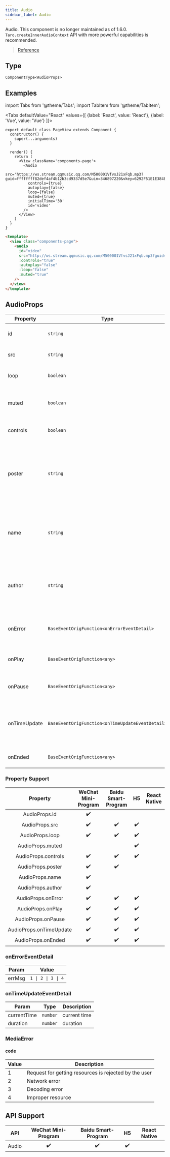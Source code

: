 ```yaml
---
title: Audio
sidebar_label: Audio
---
```


Audio. This component is no longer maintained as of 1.6.0. `Taro.createInnerAudioContext` API with more powerful capabilities is recommended.

> [Reference](https://developers.weixin.qq.com/miniprogram/en/dev/component/audio.html)

## Type

```tsx
ComponentType<AudioProps>
```

## Examples

import Tabs from '@theme/Tabs';
import TabItem from '@theme/TabItem';

<Tabs
  defaultValue="React"
  values={[
    {label: 'React', value: 'React'},
    {label: 'Vue', value: 'Vue'}
  ]}>
<TabItem value="React">


```tsx
export default class PageView extends Component {
  constructor() {
    super(...arguments)
  }

  render() {
    return (
      <View className='components-page'>
        <Audio
          src='https://ws.stream.qqmusic.qq.com/M500001VfvsJ21xFqb.mp3?guid=ffffffff82def4af4b12b3cd9337d5e7&uin=346897220&vkey=6292F51E1E384E06DCBDC9AB7C49FD713D632D313AC4858BACB8DDD29067D3C601481D36E62053BF8DFEAF74C0A5CCFADD6471160CAF3E6A&fromtag=46'
          controls={true}
          autoplay={false}
          loop={false}
          muted={true}
          initialTime='30'
          id='video'
        />
      </View>
    )
  }
}
```

</TabItem>

<TabItem value="Vue">

```html
<template>
  <view class="components-page">
    <audio
      id="video"
      src="http://ws.stream.qqmusic.qq.com/M500001VfvsJ21xFqb.mp3?guid=ffffffff82def4af4b12b3cd9337d5e7&uin=346897220&vkey=6292F51E1E384E06DCBDC9AB7C49FD713D632D313AC4858BACB8DDD29067D3C601481D36E62053BF8DFEAF74C0A5CCFADD6471160CAF3E6A&fromtag=46"
      :controls="true"
      :autoplay="false"
      :loop="false"
      :muted="true"
    />
  </view>
</template>
```
  
</TabItem>
</Tabs>

## AudioProps

<table>
  <thead>
    <tr>
      <th>Property</th>
      <th>Type</th>
      <th style={{ textAlign: "center"}}>Default</th>
      <th style={{ textAlign: "center"}}>Required</th>
      <th>Description</th>
    </tr>
  </thead>
  <tbody>
    <tr>
      <td>id</td>
      <td><code>string</code></td>
      <td style={{ textAlign: "center"}}></td>
      <td style={{ textAlign: "center"}}>No</td>
      <td>The unique identifier of the audio component</td>
    </tr>
    <tr>
      <td>src</td>
      <td><code>string</code></td>
      <td style={{ textAlign: "center"}}></td>
      <td style={{ textAlign: "center"}}>Yes</td>
      <td>The resource address of the audio to be played</td>
    </tr>
    <tr>
      <td>loop</td>
      <td><code>boolean</code></td>
      <td style={{ textAlign: "center"}}><code>false</code></td>
      <td style={{ textAlign: "center"}}>No</td>
      <td>Specifies whether to enable loop playback</td>
    </tr>
    <tr>
      <td>muted</td>
      <td><code>boolean</code></td>
      <td style={{ textAlign: "center"}}><code>false</code></td>
      <td style={{ textAlign: "center"}}>No</td>
      <td>Specifies whether to enable mute playback.<br /><strong>Not recommended</strong></td>
    </tr>
    <tr>
      <td>controls</td>
      <td><code>boolean</code></td>
      <td style={{ textAlign: "center"}}><code>false</code></td>
      <td style={{ textAlign: "center"}}>No</td>
      <td>Specifies whether to display default controls</td>
    </tr>
    <tr>
      <td>poster</td>
      <td><code>string</code></td>
      <td style={{ textAlign: "center"}}></td>
      <td style={{ textAlign: "center"}}>No</td>
      <td>The image resource address of the audio cover on a default control. If the value of the controls property is false, the setting of poster does not take effect.</td>
    </tr>
    <tr>
      <td>name</td>
      <td><code>string</code></td>
      <td style={{ textAlign: "center"}}><code>&quot;An unknown audio&quot;</code></td>
      <td style={{ textAlign: "center"}}>No</td>
      <td>The audio name on a default control. If the value of the controls property is false, the setting of name does not take effect.</td>
    </tr>
    <tr>
      <td>author</td>
      <td><code>string</code></td>
      <td style={{ textAlign: "center"}}><code>&quot;An unknown author&quot;</code></td>
      <td style={{ textAlign: "center"}}>No</td>
      <td>The author name on a default control. If the value of the controls property is false, the setting of author does not take effect.</td>
    </tr>
    <tr>
      <td>onError</td>
      <td><code>BaseEventOrigFunction&lt;onErrorEventDetail&gt;</code></td>
      <td style={{ textAlign: "center"}}></td>
      <td style={{ textAlign: "center"}}>No</td>
      <td>Triggers the error event when an error occurs. detail = {`{errMsg: MediaError.code}`}</td>
    </tr>
    <tr>
      <td>onPlay</td>
      <td><code>BaseEventOrigFunction&lt;any&gt;</code></td>
      <td style={{ textAlign: "center"}}></td>
      <td style={{ textAlign: "center"}}>No</td>
      <td>Triggers the play event when the playback is started/resumed.</td>
    </tr>
    <tr>
      <td>onPause</td>
      <td><code>BaseEventOrigFunction&lt;any&gt;</code></td>
      <td style={{ textAlign: "center"}}></td>
      <td style={{ textAlign: "center"}}>No</td>
      <td>Triggers the pause event when the playback is paused.</td>
    </tr>
    <tr>
      <td>onTimeUpdate</td>
      <td><code>BaseEventOrigFunction&lt;onTimeUpdateEventDetail&gt;</code></td>
      <td style={{ textAlign: "center"}}></td>
      <td style={{ textAlign: "center"}}>No</td>
      <td>Triggers the timeupdate event when the playback progress changes. detail = {`{currentTime, duration}`}</td>
    </tr>
    <tr>
      <td>onEnded</td>
      <td><code>BaseEventOrigFunction&lt;any&gt;</code></td>
      <td style={{ textAlign: "center"}}></td>
      <td style={{ textAlign: "center"}}>No</td>
      <td>Triggers the ended event at the end of the video.</td>
    </tr>
  </tbody>
</table>

### Property Support

| Property | WeChat Mini-Program  | Baidu Smart-Program | H5 | React Native |
| :---: | :---: | :---: | :---: | :---: |
| AudioProps.id | ✔️ |  |  |  |
| AudioProps.src | ✔️ | ✔️ | ✔️ |  |
| AudioProps.loop | ✔️ | ✔️ | ✔️ |  |
| AudioProps.muted |  |  | ✔️ |  |
| AudioProps.controls | ✔️ | ✔️ | ✔️ |  |
| AudioProps.poster | ✔️ | ✔️ |  |  |
| AudioProps.name | ✔️ |  |  |  |
| AudioProps.author | ✔️ |  |  |  |
| AudioProps.onError | ✔️ | ✔️ | ✔️ |  |
| AudioProps.onPlay | ✔️ | ✔️ | ✔️ |  |
| AudioProps.onPause | ✔️ | ✔️ | ✔️ |  |
| AudioProps.onTimeUpdate | ✔️ | ✔️ | ✔️ |  |
| AudioProps.onEnded | ✔️ | ✔️ | ✔️ |  |

### onErrorEventDetail

<table>
  <thead>
    <tr>
      <th>Param</th>
      <th>Value</th>
    </tr>
  </thead>
  <tbody>
    <tr>
      <td>errMsg</td>
      <td><code>1 | 2 | 3 | 4</code></td>
    </tr>
  </tbody>
</table>

### onTimeUpdateEventDetail

<table>
  <thead>
    <tr>
      <th>Param</th>
      <th>Type</th>
      <th>Description</th>
    </tr>
  </thead>
  <tbody>
    <tr>
      <td>currentTime</td>
      <td><code>number</code></td>
      <td>current time</td>
    </tr>
    <tr>
      <td>duration</td>
      <td><code>number</code></td>
      <td>duration</td>
    </tr>
  </tbody>
</table>

### MediaError

#### code

<table>
  <thead>
    <tr>
      <th>Value</th>
      <th>Description</th>
    </tr>
  </thead>
  <tbody>
    <tr>
      <td>1</td>
      <td>Request for getting resources is rejected by the user</td>
    </tr>
    <tr>
      <td>2</td>
      <td>Network error</td>
    </tr>
    <tr>
      <td>3</td>
      <td>Decoding error</td>
    </tr>
    <tr>
      <td>4</td>
      <td>Improper resource</td>
    </tr>
  </tbody>
</table>

## API Support

| API | WeChat Mini-Program  | Baidu Smart-Program | H5 | React Native |
| :---: | :---: | :---: | :---: | :---: |
| Audio | ✔️ | ✔️ | ✔️ |  |
